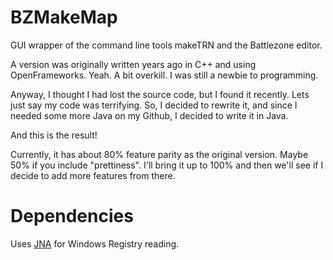 # BZMakeMap
GUI wrapper of the command line tools makeTRN and the Battlezone editor.

A version was originally written years ago in C++ and using OpenFrameworks. Yeah. A bit overkill. I was still a newbie to programming.

Anyway, I thought I had lost the source code, but I found it recently. Lets just say my code was terrifying. 
So, I decided to rewrite it, and since I needed some more Java on my Github, I decided to write it in Java. 

And this is the result!

Currently, it has about 80% feature parity as the original version. Maybe 50% if you include "prettiness".
I'll bring it up to 100% and then we'll see if I decide to add more features from there.

# Dependencies
Uses [JNA](https://github.com/twall/jna) for Windows Registry reading.
